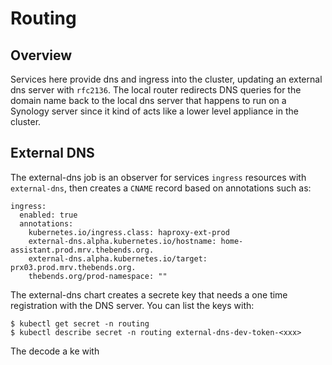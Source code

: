 # Routing

## Overview

Services here provide dns and ingress into the cluster, updating an external dns server with `rfc2136`. The local
router redirects DNS queries for the domain name back to the local dns server that happens to run on a Synology
server since it kind of acts like a lower level appliance in the cluster.

## External DNS

The external-dns job is an observer for services `ingress` resources with `external-dns`, then creates a `CNAME`
record based on annotations such as:
```
ingress:
  enabled: true
  annotations:
    kubernetes.io/ingress.class: haproxy-ext-prod
    external-dns.alpha.kubernetes.io/hostname: home-assistant.prod.mrv.thebends.org.
    external-dns.alpha.kubernetes.io/target: prx03.prod.mrv.thebends.org.
    thebends.org/prod-namespace: ""
```

The external-dns chart creates a secrete key that needs a one time registration with the DNS server. You can
list the keys with:

```
$ kubectl get secret -n routing
$ kubectl describe secret -n routing external-dns-dev-token-<xxx>
```

The decode a ke with
